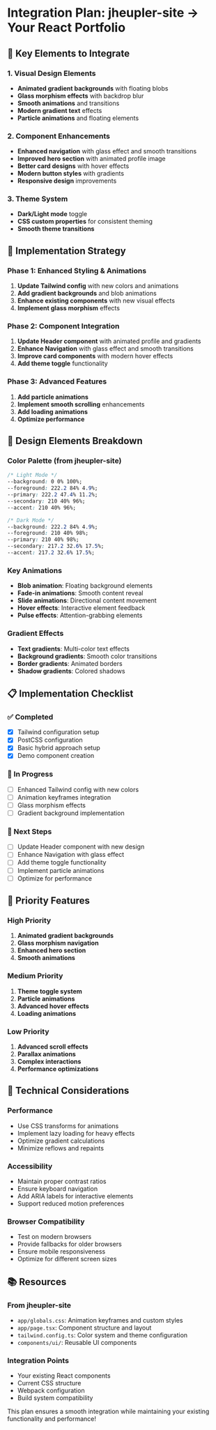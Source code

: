 # Integration Plan: jheupler-site → Your React Portfolio

## 🎯 Key Elements to Integrate

### 1. **Visual Design Elements**
- **Animated gradient backgrounds** with floating blobs
- **Glass morphism effects** with backdrop blur
- **Smooth animations** and transitions
- **Modern gradient text** effects
- **Particle animations** and floating elements

### 2. **Component Enhancements**
- **Enhanced navigation** with glass effect and smooth transitions
- **Improved hero section** with animated profile image
- **Better card designs** with hover effects
- **Modern button styles** with gradients
- **Responsive design** improvements

### 3. **Theme System**
- **Dark/Light mode** toggle
- **CSS custom properties** for consistent theming
- **Smooth theme transitions**

## 🚀 Implementation Strategy

### Phase 1: Enhanced Styling & Animations
1. **Update Tailwind config** with new colors and animations
2. **Add gradient backgrounds** and blob animations
3. **Enhance existing components** with new visual effects
4. **Implement glass morphism** effects

### Phase 2: Component Integration
1. **Update Header component** with animated profile and gradients
2. **Enhance Navigation** with glass effect and smooth transitions
3. **Improve card components** with modern hover effects
4. **Add theme toggle** functionality

### Phase 3: Advanced Features
1. **Add particle animations**
2. **Implement smooth scrolling** enhancements
3. **Add loading animations**
4. **Optimize performance**

## 🎨 Design Elements Breakdown

### Color Palette (from jheupler-site)
```css
/* Light Mode */
--background: 0 0% 100%;
--foreground: 222.2 84% 4.9%;
--primary: 222.2 47.4% 11.2%;
--secondary: 210 40% 96%;
--accent: 210 40% 96%;

/* Dark Mode */
--background: 222.2 84% 4.9%;
--foreground: 210 40% 98%;
--primary: 210 40% 98%;
--secondary: 217.2 32.6% 17.5%;
--accent: 217.2 32.6% 17.5%;
```

### Key Animations
- **Blob animation**: Floating background elements
- **Fade-in animations**: Smooth content reveal
- **Slide animations**: Directional content movement
- **Hover effects**: Interactive element feedback
- **Pulse effects**: Attention-grabbing elements

### Gradient Effects
- **Text gradients**: Multi-color text effects
- **Background gradients**: Smooth color transitions
- **Border gradients**: Animated borders
- **Shadow gradients**: Colored shadows

## 📋 Implementation Checklist

### ✅ Completed
- [x] Tailwind configuration setup
- [x] PostCSS configuration
- [x] Basic hybrid approach setup
- [x] Demo component creation

### 🔄 In Progress
- [ ] Enhanced Tailwind config with new colors
- [ ] Animation keyframes integration
- [ ] Glass morphism effects
- [ ] Gradient background implementation

### 📝 Next Steps
- [ ] Update Header component with new design
- [ ] Enhance Navigation with glass effect
- [ ] Add theme toggle functionality
- [ ] Implement particle animations
- [ ] Optimize for performance

## 🎯 Priority Features

### High Priority
1. **Animated gradient backgrounds**
2. **Glass morphism navigation**
3. **Enhanced hero section**
4. **Smooth animations**

### Medium Priority
1. **Theme toggle system**
2. **Particle animations**
3. **Advanced hover effects**
4. **Loading animations**

### Low Priority
1. **Advanced scroll effects**
2. **Parallax animations**
3. **Complex interactions**
4. **Performance optimizations**

## 🔧 Technical Considerations

### Performance
- Use CSS transforms for animations
- Implement lazy loading for heavy effects
- Optimize gradient calculations
- Minimize reflows and repaints

### Accessibility
- Maintain proper contrast ratios
- Ensure keyboard navigation
- Add ARIA labels for interactive elements
- Support reduced motion preferences

### Browser Compatibility
- Test on modern browsers
- Provide fallbacks for older browsers
- Ensure mobile responsiveness
- Optimize for different screen sizes

## 📚 Resources

### From jheupler-site
- `app/globals.css`: Animation keyframes and custom styles
- `app/page.tsx`: Component structure and layout
- `tailwind.config.ts`: Color system and theme configuration
- `components/ui/`: Reusable UI components

### Integration Points
- Your existing React components
- Current CSS structure
- Webpack configuration
- Build system compatibility

This plan ensures a smooth integration while maintaining your existing functionality and performance! 